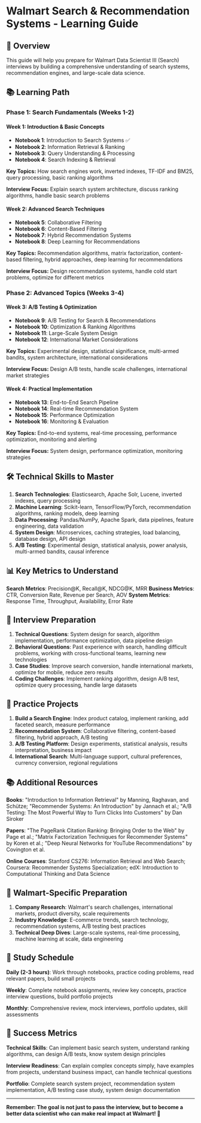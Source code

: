 # Walmart Search & Recommendation Systems - Learning Guide

## 🎯 Overview

This guide will help you prepare for Walmart Data Scientist III (Search) interviews by building a comprehensive understanding of search systems, recommendation engines, and large-scale data science.

## 📚 Learning Path

### Phase 1: Search Fundamentals (Weeks 1-2)

#### Week 1: Introduction & Basic Concepts
- **Notebook 1**: Introduction to Search Systems ✅
- **Notebook 2**: Information Retrieval & Ranking
- **Notebook 3**: Query Understanding & Processing
- **Notebook 4**: Search Indexing & Retrieval

**Key Topics:** How search engines work, inverted indexes, TF-IDF and BM25, query processing, basic ranking algorithms

**Interview Focus:** Explain search system architecture, discuss ranking algorithms, handle basic search problems

#### Week 2: Advanced Search Techniques
- **Notebook 5**: Collaborative Filtering
- **Notebook 6**: Content-Based Filtering
- **Notebook 7**: Hybrid Recommendation Systems
- **Notebook 8**: Deep Learning for Recommendations

**Key Topics:** Recommendation algorithms, matrix factorization, content-based filtering, hybrid approaches, deep learning for recommendations

**Interview Focus:** Design recommendation systems, handle cold start problems, optimize for different metrics

### Phase 2: Advanced Topics (Weeks 3-4)

#### Week 3: A/B Testing & Optimization
- **Notebook 9**: A/B Testing for Search & Recommendations
- **Notebook 10**: Optimization & Ranking Algorithms
- **Notebook 11**: Large-Scale System Design
- **Notebook 12**: International Market Considerations

**Key Topics:** Experimental design, statistical significance, multi-armed bandits, system architecture, international considerations

**Interview Focus:** Design A/B tests, handle scale challenges, international market strategies

#### Week 4: Practical Implementation
- **Notebook 13**: End-to-End Search Pipeline
- **Notebook 14**: Real-time Recommendation System
- **Notebook 15**: Performance Optimization
- **Notebook 16**: Monitoring & Evaluation

**Key Topics:** End-to-end systems, real-time processing, performance optimization, monitoring and alerting

**Interview Focus:** System design, performance optimization, monitoring strategies

## 🛠️ Technical Skills to Master

1. **Search Technologies**: Elasticsearch, Apache Solr, Lucene, inverted indexes, query processing
2. **Machine Learning**: Scikit-learn, TensorFlow/PyTorch, recommendation algorithms, ranking models, deep learning
3. **Data Processing**: Pandas/NumPy, Apache Spark, data pipelines, feature engineering, data validation
4. **System Design**: Microservices, caching strategies, load balancing, database design, API design
5. **A/B Testing**: Experimental design, statistical analysis, power analysis, multi-armed bandits, causal inference

## 📊 Key Metrics to Understand

**Search Metrics**: Precision@K, Recall@K, NDCG@K, MRR
**Business Metrics**: CTR, Conversion Rate, Revenue per Search, AOV
**System Metrics**: Response Time, Throughput, Availability, Error Rate

## 🎯 Interview Preparation

1. **Technical Questions**: System design for search, algorithm implementation, performance optimization, data pipeline design
2. **Behavioral Questions**: Past experience with search, handling difficult problems, working with cross-functional teams, learning new technologies
3. **Case Studies**: Improve search conversion, handle international markets, optimize for mobile, reduce zero results
4. **Coding Challenges**: Implement ranking algorithm, design A/B test, optimize query processing, handle large datasets

## 🚀 Practice Projects

1. **Build a Search Engine**: Index product catalog, implement ranking, add faceted search, measure performance
2. **Recommendation System**: Collaborative filtering, content-based filtering, hybrid approach, A/B testing
3. **A/B Testing Platform**: Design experiments, statistical analysis, results interpretation, business impact
4. **International Search**: Multi-language support, cultural preferences, currency conversion, regional regulations

## 📚 Additional Resources

**Books**: "Introduction to Information Retrieval" by Manning, Raghavan, and Schütze; "Recommender Systems: An Introduction" by Jannach et al.; "A/B Testing: The Most Powerful Way to Turn Clicks Into Customers" by Dan Siroker

**Papers**: "The PageRank Citation Ranking: Bringing Order to the Web" by Page et al.; "Matrix Factorization Techniques for Recommender Systems" by Koren et al.; "Deep Neural Networks for YouTube Recommendations" by Covington et al.

**Online Courses**: Stanford CS276: Information Retrieval and Web Search; Coursera: Recommender Systems Specialization; edX: Introduction to Computational Thinking and Data Science

## 🎯 Walmart-Specific Preparation

1. **Company Research**: Walmart's search challenges, international markets, product diversity, scale requirements
2. **Industry Knowledge**: E-commerce trends, search technology, recommendation systems, A/B testing best practices
3. **Technical Deep Dives**: Large-scale systems, real-time processing, machine learning at scale, data engineering

## 📝 Study Schedule

**Daily (2-3 hours)**: Work through notebooks, practice coding problems, read relevant papers, build small projects

**Weekly**: Complete notebook assignments, review key concepts, practice interview questions, build portfolio projects

**Monthly**: Comprehensive review, mock interviews, portfolio updates, skill assessments

## 🎯 Success Metrics

**Technical Skills**: Can implement basic search system, understand ranking algorithms, can design A/B tests, know system design principles

**Interview Readiness**: Can explain complex concepts simply, have examples from projects, understand business impact, can handle technical questions

**Portfolio**: Complete search system project, recommendation system implementation, A/B testing case study, system design documentation

---

**Remember: The goal is not just to pass the interview, but to become a better data scientist who can make real impact at Walmart! 🚀**
